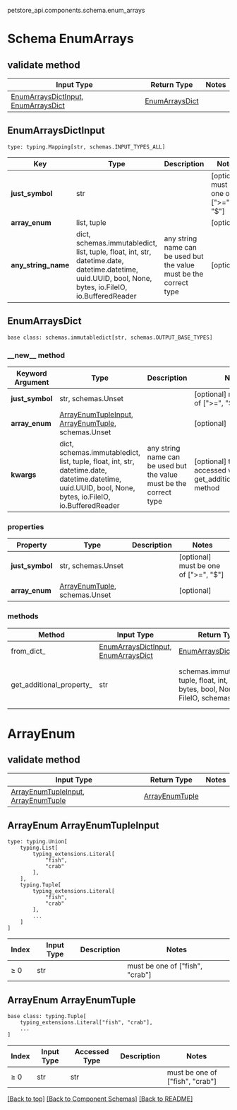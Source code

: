 petstore_api.components.schema.enum_arrays
# Schema EnumArrays

## validate method
Input Type | Return Type | Notes
------------ | ------------- | -------------
[EnumArraysDictInput](#enumarraysdictinput), [EnumArraysDict](#enumarraysdict) | [EnumArraysDict](#enumarraysdict) |

## EnumArraysDictInput
```
type: typing.Mapping[str, schemas.INPUT_TYPES_ALL]
```
Key | Type |  Description | Notes
------------ | ------------- | ------------- | -------------
**just_symbol** | str |  | [optional] must be one of [">=", "$"]
**array_enum** | list, tuple |  | [optional]
**any_string_name** | dict, schemas.immutabledict, list, tuple, float, int, str, datetime.date, datetime.datetime, uuid.UUID, bool, None, bytes, io.FileIO, io.BufferedReader | any string name can be used but the value must be the correct type | [optional]

## EnumArraysDict
```
base class: schemas.immutabledict[str, schemas.OUTPUT_BASE_TYPES]

```
### &lowbar;&lowbar;new&lowbar;&lowbar; method
Keyword Argument | Type | Description | Notes
---------------- | ---- | ----------- | -----
**just_symbol** | str, schemas.Unset |  | [optional] must be one of [">=", "$"]
**array_enum** | [ArrayEnumTupleInput](#arrayenumtupleinput), [ArrayEnumTuple](#arrayenumtuple), schemas.Unset |  | [optional]
**kwargs** | dict, schemas.immutabledict, list, tuple, float, int, str, datetime.date, datetime.datetime, uuid.UUID, bool, None, bytes, io.FileIO, io.BufferedReader | any string name can be used but the value must be the correct type | [optional] typed value is accessed with the get_additional_property_ method

### properties
Property | Type | Description | Notes
-------- | ---- | ----------- | -----
**just_symbol** | str, schemas.Unset |  | [optional] must be one of [">=", "$"]
**array_enum** | [ArrayEnumTuple](#arrayenumtuple), schemas.Unset |  | [optional]

### methods
Method | Input Type | Return Type | Notes
------ | ---------- | ----------- | ------
from_dict_ | [EnumArraysDictInput](#enumarraysdictinput), [EnumArraysDict](#enumarraysdict) | [EnumArraysDict](#enumarraysdict) | a constructor
get_additional_property_ | str | schemas.immutabledict, tuple, float, int, str, bytes, bool, None, FileIO, schemas.Unset | provides type safety for additional properties

# ArrayEnum

## validate method
Input Type | Return Type | Notes
------------ | ------------- | -------------
[ArrayEnumTupleInput](#arrayenum-arrayenumtupleinput), [ArrayEnumTuple](#arrayenum-arrayenumtuple) | [ArrayEnumTuple](#arrayenum-arrayenumtuple) |

## ArrayEnum ArrayEnumTupleInput
```
type: typing.Union[
    typing.List[
        typing_extensions.Literal[
            "fish",
            "crab"
        ],
    ],
    typing.Tuple[
        typing_extensions.Literal[
            "fish",
            "crab"
        ],
        ...
    ]
]
```
Index | Input Type | Description | Notes
------------- | ------------- | ------------- | -------------
≥ 0 | str |  | must be one of ["fish", "crab"]

## ArrayEnum ArrayEnumTuple
```
base class: typing.Tuple[
    typing_extensions.Literal["fish", "crab"],
    ...
]
```
Index | Input Type | Accessed Type | Description | Notes
------------- | ------------- | ------------- | ------------- | -------------
≥ 0 | str | str |  | must be one of ["fish", "crab"]

[[Back to top]](#top) [[Back to Component Schemas]](../../../README.md#Component-Schemas) [[Back to README]](../../../README.md)
